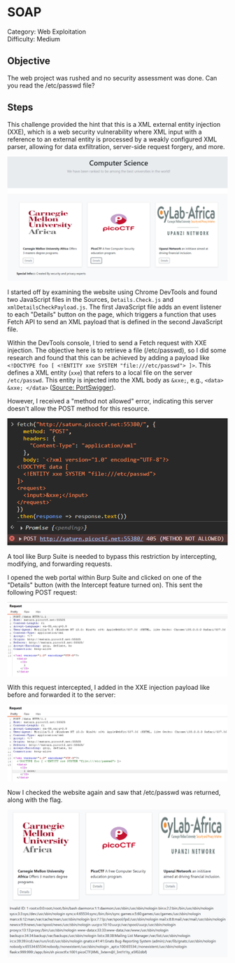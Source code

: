 # SOAP

Category: Web Exploitation  
Difficulty: Medium

## Objective

The web project was rushed and no security assessment was done. Can you read the /etc/passwd file?

## Steps

This challenge provided the hint that this is a XML external entity injection (XXE), which is a web security vulnerability where XML input with a reference to an external entity is processed by a weakly configured XML parser, allowing for data exfiltration, server-side request forgery, and more.

![website](website.png)

I started off by examining the website using Chrome DevTools and found two JavaScript files in the Sources, `Details.Check.js` and `xmlDetailsCheckPayload.js`. The first JavaScript file adds an event listener to each "Details" button on the page, which triggers a function that uses Fetch API to send an XML payload that is defined in the second JavaScript file.

Within the DevTools console, I tried to send a Fetch request with XXE injection. The objective here is to retrieve a file (/etc/passwd), so I did some research and found that this can be achieved by adding a payload like `<!DOCTYPE foo [ <!ENTITY xxe SYSTEM "file:///etc/passwd"> ]>`. This defines a XML entity (`xxe`) that refers to a local file on the server `/etc/passwd`. This entity is injected into the XML body as `&xxe;`, e.g., `<data> &xxe; </data>` ([Source: PortSwigger](https://portswigger.net/web-security/xxe)).

However, I received a "method not allowed" error, indicating this server doesn't allow the POST method for this resource.

![method not allowed error](error.png)

A tool like Burp Suite is needed to bypass this restriction by intercepting, modifying, and forwarding requests.

I opened the web portal within Burp Suite and clicked on one of the "Details" button (with the Intercept feature turned on). This sent the following POST request:

![POST request](post_request.png)

With this request intercepted, I added in the XXE injection payload like before and forwarded it to the server:

![xxe injection](xxe.png)

Now I checked the website again and saw that /etc/passwd was returned, along with the flag.

![alt text](success.png)
